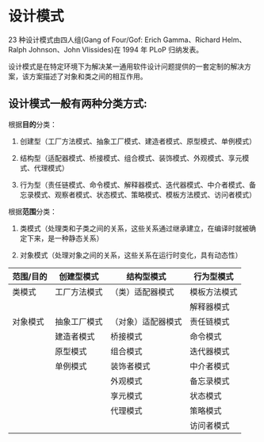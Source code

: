 # 设计模式

23 种设计模式由四人组(Gang of Four/Gof: Erich Gamma、Richard Helm、Ralph Johnson、John Vlissides)在 1994 年 PLoP 归纳发表。

设计模式是在特定环境下为解决某一通用软件设计问题提供的一套定制的解决方案，该方案描述了对象和类之间的相互作用。

## 设计模式一般有两种分类方式:

根据**目的**分类：

1. 创建型（工厂方法模式、抽象工厂模式、建造者模式、原型模式、单例模式）

2. 结构型（适配器模式、桥接模式、组合模式、装饰模式、外观模式、享元模式、代理模式）

3. 行为型（责任链模式、命令模式、解释器模式、迭代器模式、中介者模式、备忘录模式、观察者模式、状态模式、策略模式、模板方法模式、访问者模式）

根据**范围**分类：

1. 类模式（处理类和子类之间的关系，这些关系通过继承建立，在编译时就被确定下来，是一种静态关系）

2. 对象模式（处理对象之间的关系，这些关系在运行时变化，具有动态性）

| 范围/目的 | 创建型模式   | 结构型模式         | 行为型模式   |
| --------- | ------------ | ------------------ | ------------ |
| 类模式    | 工厂方法模式 | （类）适配器模式   | 模板方法模式 |
|           |              |                    | 解释器模式   |
| 对象模式  | 抽象工厂模式 | （对象）适配器模式 | 责任链模式   |
|           | 建造者模式   | 桥接模式           | 命令模式     |
|           | 原型模式     | 组合模式           | 迭代器模式   |
|           | 单例模式     | 装饰者模式         | 中介者模式   |
|           |              | 外观模式           | 备忘录模式   |
|           |              | 享元模式           | 状态模式     |
|           |              | 代理模式           | 策略模式     |
|           |              |                    | 访问者模式   |
